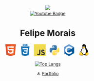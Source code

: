 <!-- colinha: https://www.sitepoint.com/github-profile-readme/ -->
<!-- header -->
<div align="center">
  <img src="https://media.giphy.com/media/ku5EcFe4PNGWA/giphy.gif" width="100"/>

  <div id="badges">
    <a href="https://www.youtube.com/@noceunaotempao5822/">
      <img src="https://img.shields.io/badge/YouTube-red?style=for-the-badge&logo=youtube&logoColor=white" alt="Youtube Badge"/>
    </a>
  </div>
   

<!-- main -->
<div align="center">
  
  # Felipe Morais
  
  <div>
    <img src="https://github.com/devicons/devicon/blob/master/icons/html5/html5-original.svg" title="html5" alt="Html5" width="40" height="40"/>&nbsp;
    <img src="https://github.com/devicons/devicon/blob/master/icons/css3/css3-plain-wordmark.svg" title="css" alt="css" width="40" height="40"/>&nbsp;
    <img src="https://github.com/devicons/devicon/blob/master/icons/javascript/javascript-original.svg" title="javascript" alt="javascript" width="40" height="40"/>&nbsp;
    <img src="https://github.com/devicons/devicon/blob/master/icons/python/python-original.svg" title="python" alt="Python" width="40" height="40"/>&nbsp;
    <img src="https://github.com/devicons/devicon/blob/master/icons/c/c-original.svg" title="ansi c" alt="ansi c" width="40" height="40"/>&nbsp;
    <img src="https://github.com/devicons/devicon/blob/master/icons/linux/linux-original.svg" title="linux" alt="linux" width="40" height="40"/>&nbsp;
  </div>
  
  [![Top Langs](https://github-readme-stats.vercel.app/api/top-langs/?username=nbilbo&layout=compact&theme=vision-friendly-dark)](https://github.com/anuraghazra/github-readme-stats)
  
  :anchor: <a href="https://nbilbo.github.io/" target="blank_">Portfólio</a>
</div>
